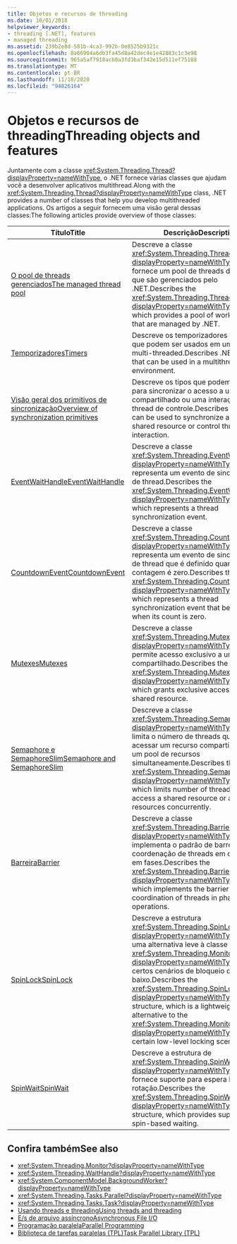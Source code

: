 ```yaml
---
title: Objetos e recursos de threading
ms.date: 10/01/2018
helpviewer_keywords:
- threading [.NET], features
- managed threading
ms.assetid: 239b2e8d-581b-4ca3-992b-0e8525b9321c
ms.openlocfilehash: 8a66904a6db3fa45d8a42dec4e1e42883c1c3e98
ms.sourcegitcommit: 965a5af7918acb0a3fd3baf342e15d511ef75188
ms.translationtype: MT
ms.contentlocale: pt-BR
ms.lasthandoff: 11/18/2020
ms.locfileid: "94826164"
---
```

# <a name="threading-objects-and-features"></a><span data-ttu-id="44bfb-102">Objetos e recursos de threading</span><span class="sxs-lookup"><span data-stu-id="44bfb-102">Threading objects and features</span></span>

<span data-ttu-id="44bfb-103">Juntamente com a classe <xref:System.Threading.Thread?displayProperty=nameWithType>, o .NET fornece várias classes que ajudam você a desenvolver aplicativos multithread.</span><span class="sxs-lookup"><span data-stu-id="44bfb-103">Along with the <xref:System.Threading.Thread?displayProperty=nameWithType> class, .NET provides a number of classes that help you develop multithreaded applications.</span></span> <span data-ttu-id="44bfb-104">Os artigos a seguir fornecem uma visão geral dessas classes:</span><span class="sxs-lookup"><span data-stu-id="44bfb-104">The following articles provide overview of those classes:</span></span>

|<span data-ttu-id="44bfb-105">Título</span><span class="sxs-lookup"><span data-stu-id="44bfb-105">Title</span></span>|<span data-ttu-id="44bfb-106">Descrição</span><span class="sxs-lookup"><span data-stu-id="44bfb-106">Description</span></span>|  
|-----------|-----------------|  
|[<span data-ttu-id="44bfb-107">O pool de threads gerenciados</span><span class="sxs-lookup"><span data-stu-id="44bfb-107">The managed thread pool</span></span>](the-managed-thread-pool.md)|<span data-ttu-id="44bfb-108">Descreve a classe <xref:System.Threading.ThreadPool?displayProperty=nameWithType>, que fornece um pool de threads de trabalho que são gerenciados pelo .NET.</span><span class="sxs-lookup"><span data-stu-id="44bfb-108">Describes the <xref:System.Threading.ThreadPool?displayProperty=nameWithType> class, which provides a pool of worker threads that are managed by .NET.</span></span>|  
|[<span data-ttu-id="44bfb-109">Temporizadores</span><span class="sxs-lookup"><span data-stu-id="44bfb-109">Timers</span></span>](timers.md)|<span data-ttu-id="44bfb-110">Descreve os temporizadores do .NET que podem ser usados em um ambiente multi-threaded.</span><span class="sxs-lookup"><span data-stu-id="44bfb-110">Describes .NET timers that can be used in a multithreaded environment.</span></span>|
|[<span data-ttu-id="44bfb-111">Visão geral dos primitivos de sincronização</span><span class="sxs-lookup"><span data-stu-id="44bfb-111">Overview of synchronization primitives</span></span>](overview-of-synchronization-primitives.md)|<span data-ttu-id="44bfb-112">Descreve os tipos que podem ser usados para sincronizar o acesso a um recurso compartilhado ou uma interação de thread de controle.</span><span class="sxs-lookup"><span data-stu-id="44bfb-112">Describes types that can be used to synchronize access to a shared resource or control thread interaction.</span></span>|
|[<span data-ttu-id="44bfb-113">EventWaitHandle</span><span class="sxs-lookup"><span data-stu-id="44bfb-113">EventWaitHandle</span></span>](eventwaithandle.md)|<span data-ttu-id="44bfb-114">Descreve a classe <xref:System.Threading.EventWaitHandle?displayProperty=nameWithType>, que representa um evento de sincronização de thread.</span><span class="sxs-lookup"><span data-stu-id="44bfb-114">Describes the <xref:System.Threading.EventWaitHandle?displayProperty=nameWithType> class, which represents a thread synchronization event.</span></span>|
|[<span data-ttu-id="44bfb-115">CountdownEvent</span><span class="sxs-lookup"><span data-stu-id="44bfb-115">CountdownEvent</span></span>](countdownevent.md)|<span data-ttu-id="44bfb-116">Descreve a classe <xref:System.Threading.CountdownEvent?displayProperty=nameWithType>, que representa um evento de sincronização de thread que é definido quando sua contagem é zero.</span><span class="sxs-lookup"><span data-stu-id="44bfb-116">Describes the <xref:System.Threading.CountdownEvent?displayProperty=nameWithType> class, which represents a thread synchronization event that becomes set when its count is zero.</span></span>|
|[<span data-ttu-id="44bfb-117">Mutexes</span><span class="sxs-lookup"><span data-stu-id="44bfb-117">Mutexes</span></span>](mutexes.md)|<span data-ttu-id="44bfb-118">Descreve a classe <xref:System.Threading.Mutex?displayProperty=nameWithType>, que permite acesso exclusivo a um recurso compartilhado.</span><span class="sxs-lookup"><span data-stu-id="44bfb-118">Describes the <xref:System.Threading.Mutex?displayProperty=nameWithType> class, which grants exclusive access to a shared resource.</span></span>|
|[<span data-ttu-id="44bfb-119">Semaphore e SemaphoreSlim</span><span class="sxs-lookup"><span data-stu-id="44bfb-119">Semaphore and SemaphoreSlim</span></span>](semaphore-and-semaphoreslim.md)|<span data-ttu-id="44bfb-120">Descreve a classe <xref:System.Threading.Semaphore?displayProperty=nameWithType>, que limita o número de threads que podem acessar um recurso compartilhado ou um pool de recursos simultaneamente.</span><span class="sxs-lookup"><span data-stu-id="44bfb-120">Describes the <xref:System.Threading.Semaphore?displayProperty=nameWithType> class, which limits number of threads that can access a shared resource or a pool of resources concurrently.</span></span>|
|[<span data-ttu-id="44bfb-121">Barreira</span><span class="sxs-lookup"><span data-stu-id="44bfb-121">Barrier</span></span>](barrier.md)|<span data-ttu-id="44bfb-122">Descreve a classe <xref:System.Threading.Barrier?displayProperty=nameWithType> que implementa o padrão de barreira para a coordenação de threads em operações em fases.</span><span class="sxs-lookup"><span data-stu-id="44bfb-122">Describes the <xref:System.Threading.Barrier?displayProperty=nameWithType> class, which implements the barrier pattern for coordination of threads in phased operations.</span></span>|
|[<span data-ttu-id="44bfb-123">SpinLock</span><span class="sxs-lookup"><span data-stu-id="44bfb-123">SpinLock</span></span>](spinlock.md)|<span data-ttu-id="44bfb-124">Descreve a estrutura <xref:System.Threading.SpinLock?displayProperty=nameWithType>, que é uma alternativa leve à classe <xref:System.Threading.Monitor?displayProperty=nameWithType> para certos cenários de bloqueio de nível baixo.</span><span class="sxs-lookup"><span data-stu-id="44bfb-124">Describes the <xref:System.Threading.SpinLock?displayProperty=nameWithType> structure, which is a lightweight alternative to the <xref:System.Threading.Monitor?displayProperty=nameWithType> class for certain low-level locking scenarios.</span></span>|
|[<span data-ttu-id="44bfb-125">SpinWait</span><span class="sxs-lookup"><span data-stu-id="44bfb-125">SpinWait</span></span>](spinwait.md)|<span data-ttu-id="44bfb-126">Descreve a estrutura de <xref:System.Threading.SpinWait?displayProperty=nameWithType>, que fornece suporte para espera baseada em rotação.</span><span class="sxs-lookup"><span data-stu-id="44bfb-126">Describes the <xref:System.Threading.SpinWait?displayProperty=nameWithType> structure, which provides support for spin-based waiting.</span></span>|

## <a name="see-also"></a><span data-ttu-id="44bfb-127">Confira também</span><span class="sxs-lookup"><span data-stu-id="44bfb-127">See also</span></span>

- <xref:System.Threading.Monitor?displayProperty=nameWithType>
- <xref:System.Threading.WaitHandle?displayProperty=nameWithType>
- <xref:System.ComponentModel.BackgroundWorker?displayProperty=nameWithType>
- <xref:System.Threading.Tasks.Parallel?displayProperty=nameWithType>
- <xref:System.Threading.Tasks.Task?displayProperty=nameWithType>
- [<span data-ttu-id="44bfb-128">Usando threads e threading</span><span class="sxs-lookup"><span data-stu-id="44bfb-128">Using threads and threading</span></span>](using-threads-and-threading.md)
- [<span data-ttu-id="44bfb-129">E/s de arquivo assíncrono</span><span class="sxs-lookup"><span data-stu-id="44bfb-129">Asynchronous File I/O</span></span>](../io/asynchronous-file-i-o.md)
- [<span data-ttu-id="44bfb-130">Programação paralela</span><span class="sxs-lookup"><span data-stu-id="44bfb-130">Parallel Programming</span></span>](../parallel-programming/index.md)
- [<span data-ttu-id="44bfb-131">Biblioteca de tarefas paralelas (TPL)</span><span class="sxs-lookup"><span data-stu-id="44bfb-131">Task Parallel Library (TPL)</span></span>](../parallel-programming/task-parallel-library-tpl.md)
